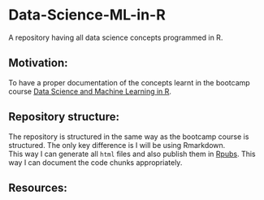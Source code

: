 # Data-Science-ML-in-R
A repository having all data science concepts programmed in R.

## Motivation: 
To have a proper documentation of the concepts learnt in the bootcamp course [Data Science and Machine Learning in R](https://www.udemy.com/share/1013iK3@hTk-7-Jygy4pbf1ehQxT3MdHt_gGbgvtJ2Ja3p9HGrQSOcz6TMBW-4lnY-xmZvSymg==/).

## Repository structure:
The repository is structured in the same way as the bootcamp course is structured. The only key difference is I will be using Rmarkdown. \
This way I can generate all ```html``` files and also publish them in [Rpubs](https://rpubs.com/suhasPK). This way I can document the code chunks appropriately.

## Resources:


